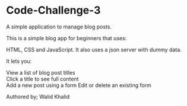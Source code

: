 # Code-Challenge-3
A simple application to manage blog posts.


This is a simple blog app for beginners that uses:

HTML, CSS and JavaScript. It also uses a json server with dummy data.

It lets you:

 View a list of blog post titles  
 Click a title to see full content  
 Add a new post using a form
 Edit or delete an existing form

Authored by;
Walid Khalid


